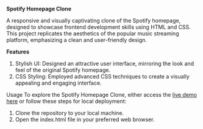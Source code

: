 **Spotify Homepage Clone**

A responsive and visually captivating clone of the Spotify homepage, designed to showcase frontend development skills using HTML and CSS. 
This project replicates the aesthetics of the popular music streaming platform, emphasizing a clean and user-friendly design.

**Features**

1. Stylish UI: Designed an attractive user interface, mirroring the look and feel of the original Spotify homepage.
2. CSS Styling: Employed advanced CSS techniques to create a visually appealing and engaging interface.

Usage
To explore the Spotify Homepage Clone, either access the [live demo here](https://spotify-clone-jet-sigma.vercel.app/)
or follow these steps for local deployment:

1. Clone the repository to your local machine.
2. Open the index.html file in your preferred web browser.
